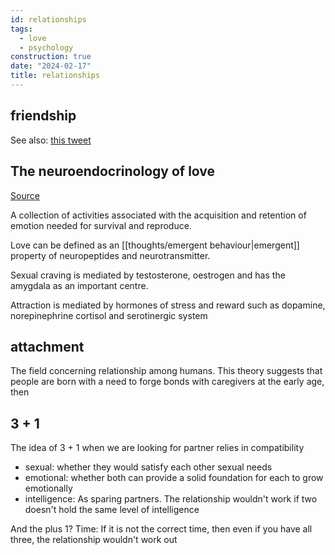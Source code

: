 ```yaml
---
id: relationships
tags:
  - love
  - psychology
construction: true
date: "2024-02-17"
title: relationships
---
```


## friendship

See also: [this tweet](https://twitter.com/patriciamou_/status/1758354933521478126)

## The neuroendocrinology of love

[Source](https://www.ncbi.nlm.nih.gov/pmc/articles/PMC4911849/)

A collection of activities associated with the acquisition and retention of emotion needed for survival and reproduce.

Love can be defined as an [[thoughts/emergent behaviour|emergent]] property of neuropeptides and neurotransmitter.

Sexual craving is mediated by testosterone, oestrogen and has the amygdala as an important centre.

Attraction is mediated by hormones of stress and reward such as dopamine, norepinephrine cortisol and serotinergic system

## attachment

The field concerning relationship among humans. This theory suggests that people are born with a need to forge bonds with caregivers at the early age, then

## 3 + 1

The idea of 3 + 1 when we are looking for partner relies in compatibility

- sexual: whether they would satisfy each other sexual needs
- emotional: whether both can provide a solid foundation for each to grow emotionally
- intelligence: As sparing partners. The relationship wouldn't work if two doesn't hold the same level of intelligence

And the plus 1? Time: If it is not the correct time, then even if you have all three, the relationship wouldn't work out
